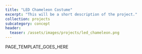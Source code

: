 ```yaml
---
title: "LED Chameleon Costume"
excerpt: "This will be a short description of the project."
collection: projects
subcategory: concept
header: 
  teaser: /assets/images/projects/led_chameleon.png
---
```


PAGE_TEMPLATE_GOES_HERE
